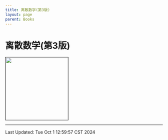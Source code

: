 ```yaml
---
title: 离散数学(第3版)
layout: page
parent: Books
---
```

# 离散数学(第3版)

<div>
	<a href="https://www.hep.com.cn/book/show/2d67dc4c-217a-41db-81b2-56bfe7428879">
		<img src="https://node2d-public.hep.com.cn/9623eff03476c5c79f0b5a1864ddf840.jpg-small?e=1721177439&token=fz_hnGR7k1CJg3gJX1rpSAWQve4fO7q2Ii7oUBxR:0UBlYW6c-qv2aLPF4BWwhSNLwTw=" style="height: 200px;" border="1">
	</a>
</div>

---

Last Updated: Tue Oct  1 12:59:57 CST 2024
